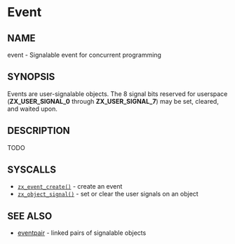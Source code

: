 # Event

## NAME

event - Signalable event for concurrent programming

## SYNOPSIS

Events are user-signalable objects. The 8 signal bits reserved for
userspace (**ZX_USER_SIGNAL_0** through **ZX_USER_SIGNAL_7**) may be set,
cleared, and waited upon.

## DESCRIPTION

TODO

## SYSCALLS

 - [`zx_event_create()`] - create an event
 - [`zx_object_signal()`] - set or clear the user signals on an object

## SEE ALSO

 - [eventpair](eventpair.md) - linked pairs of signalable objects

[`zx_event_create()`]: reference/syscalls/event_create.md
[`zx_object_signal()`]: reference/syscalls/object_signal.md
